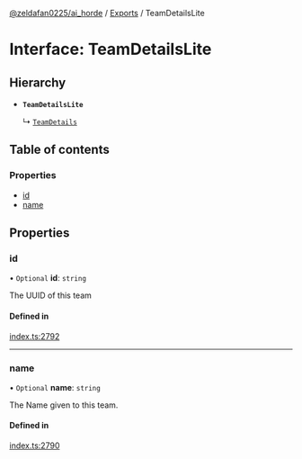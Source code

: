 [@zeldafan0225/ai_horde](../README.md) / [Exports](../modules.md) / TeamDetailsLite

# Interface: TeamDetailsLite

## Hierarchy

- **`TeamDetailsLite`**

  ↳ [`TeamDetails`](TeamDetails.md)

## Table of contents

### Properties

- [id](TeamDetailsLite.md#id)
- [name](TeamDetailsLite.md#name)

## Properties

### id

• `Optional` **id**: `string`

The UUID of this team

#### Defined in

[index.ts:2792](https://github.com/ZeldaFan0225/ai_horde/blob/3212b20/index.ts#L2792)

___

### name

• `Optional` **name**: `string`

The Name given to this team.

#### Defined in

[index.ts:2790](https://github.com/ZeldaFan0225/ai_horde/blob/3212b20/index.ts#L2790)
